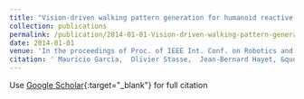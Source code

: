 ```yaml
---
title: "Vision-driven walking pattern generation for humanoid reactive walking"
collection: publications
permalink: /publication/2014-01-01-Vision-driven-walking-pattern-generation-for-humanoid-reactive-walking
date: 2014-01-01
venue: 'In the proceedings of Proc. of IEEE Int. Conf. on Robotics and Automation (ICRA), ISBN: 9781479936861'
citation: ' Mauricio Garcia,  Olivier Stasse,  Jean-Bernard Hayet, &quot;Vision-driven walking pattern generation for humanoid reactive walking.&quot; In the proceedings of Proc. of IEEE Int. Conf. on Robotics and Automation (ICRA), ISBN: 9781479936861, 2014.'
---
```

Use [Google Scholar](https://scholar.google.com/scholar?q=Vision+driven+walking+pattern+generation+for+humanoid+reactive+walking){:target="_blank"} for full citation